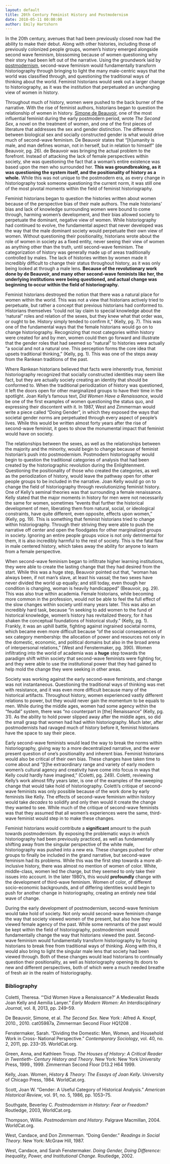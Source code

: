 ```yaml
---
layout: default
title: 20th Century Feminist History and Postmodernism
date: 2018-05-11 00:00:00
author: Emily Hartshorn
---
```


In the 20th century, avenues that had been previously closed now had the ability to make their debut. Along with other histories, including those of previously colonized people groups, women’s history emerged alongside second wave feminism, blossoming because of women questioning why their story had been left out of the narrative. Using the groundwork laid by [postmodernism](https://onlinelibrary.wiley.com/doi/abs/10.1111/0018-2656.00057), second-wave feminism would fundamentally transform historiography through bringing to light the many male-centric ways that the world was classified through, and questioning the traditional ways of thinking about the world. Feminist historians would seek out a larger change to historiography, as it was the institution that perpetuated an unchanging view of women in history.

Throughout much of history, women were pushed to the back burner of the narrative. With the rise of feminist authors, historians began to question the relationship of women in history. [Simone de Beauvoir](https://www.britannica.com/biography/Simone-de-Beauvoir), one of the most influential feminist during the early postmodern period, wrote *The Second Sex*, a novel on the treatment of women, and one of the first pieces of literature that addresses the sex and gender distinction. The difference between biological sex and socially constructed gender is what would drive much of second-wave feminism. De Beauvoir states that “[h]umanity is male, and man defines woman, not in herself, but in relation to himself” (de Beauvoir, pg. 26). de Beauvoir was bringing the actual problem to the forefront. Instead of attacking the lack of female perspectives within society, she was questioning the fact that a woman’s entire existence was based upon the men who surrounded her. **This was groundbreaking, as it was questioning the system itself, and the positionality of history as a whole.** While this was not unique to the postmodern era, as every change in historiography took someone questioning the current norm, it was still one of the most pivotal moments within the field of feminist historiography.

Feminist historians began to question the histories written about women because of the perspective bias of their male authors. The male historians’ bias and lack of knowledge surrounding women were bound to come through, harming women’s development, and their bias allowed society to perpetuate the dominant, negative view of women. While historiography had continued to evolve, the fundamental aspect that never developed was the way that the male dominant society would perpetuate their own view of women. Without questioning their positionality, historians wrote about the role of women in society as a fixed entity, never seeing their view of women as anything other than the truth, until second-wave feminism. The categorization of history was generally made up of areas traditionally controlled by males. The lack of histories written by women made it incredibly difficult to change their status throughout history, as it was only being looked at through a male lens. **Because of the revolutionary work done by de Beauvoir, and many other second-wave feminists like her, the underlying institutions were being questioned, and actual change was beginning to occur within the field of historiography.**

Feminist historians destroyed the notion that there was a natural place for women within the world. This was not a view that historians actively tried to perpetuate, but rather a concept that previous historians had conformed to. Historians themselves “could not lay claim to special knowledge about the ‘natural” roles and relation of the sexes, but they knew what that order was, or ought to be. History simply tended to confirm it,” (Kelly, pg. 7). This was one of the fundamental ways that the female historians would go on to change historiography. Recognizing that most categories within history were created for and by men, women could then go forward and illustrate that the gender roles that had seemed so “natural” to histories were actually “a social and not a natural one. This perception forms the core idea that upsets traditional thinking,” (Kelly, pg. 1). This was one of the steps away from the Rankean traditions of the past. 

Where Rankean historians believed that facts were inherently true, feminist historiography recognized that socially constructed identities may seem like fact, but they are actually society creating an identity that should be conformed to. When the traditional periodization of history was questioned, it left the doors open for other marginalized groups to have their time in the spotlight. Joan Kelly’s famous text, *Did Women Have a Renaissance*, would be one of the first examples of women questioning the status quo, and expressing their discontent with it. In 1987, West and Zimmerman would write a piece called “Doing Gender”, in which they exposed the ways that societal gender norms are perpetuated through every aspect of people’s lives. While this would be written almost forty years after the rise of second-wave feminist, it goes to show the monumental impact that feminist would have on society.

The relationships between the sexes, as well as the relationships between the majority and the minority, would begin to change because of feminist historian’s push into postmodernism. Postmodern historiography would begin to question the traditional categories of analysis that had been created by the historiographic revolution during the Enlightenment. Questioning the positionality of those who created the categories, as well as the periodization of history, would leave the pathway open for other people groups to be included in the narrative. Joan Kelly would go on to change the field of historiography through revolutionizing feminist history. One of Kelly’s seminal theories was that surrounding a female renaissance. Kelly stated that the major moments in history for men were not necessarily the same for women, sometimes “events that further the historical development of men, liberating them from natural, social, or ideological constraints, have quite different, even opposite, effects upon women,” (Kelly, pg. 19). This is something that feminist historians tried to change within historiography. Through their striving they were able to push the narrative off center and open the floodgates for other marginalized groups in society. Ignoring an entire people groups voice is not only detrimental for them, it is also incredibly harmful to the rest of society. This is the fatal flaw in male centered history, which takes away the ability for anyone to learn from a female perspective.

When second-wave feminism began to infiltrate higher learning institutions, they were able to create the lasting change that they had desired from the start. While this was a huge step, Beauvoir pointed out that, “woman has always been, if not man’s slave, at least his vassal; the two sexes have never divided the world up equally; and still today, even though her condition is changing, woman is heavily handicapped” (Beauvoir, pg. 29). This was also true within academia. Female historians, while becoming more common in the profession, would not be able to feel the full effect of the slow changes within society until many years later. This was also an incredibly hard task, because “in seeking to add women to the fund of historical knowledge, women’s history has revitalized theory, for it has shaken the conceptual foundations of historical study.” (Kelly, pg. 1). Frankly, it was an uphill battle, fighting against ingrained societal norms, which became even more difficult because “of the social consequences of sex category membership: the allocation of power and resources not only in the domestic, economic, and political domains but also in the broad arena of interpersonal relations,” (West and Fenstermaker, pg. 390). Women infiltrating into the world of academia was a **huge** step towards the paradigm shift within society that second-wave feminists were fighting for, and they were able to use the institutional power that they had gained to help mold the change they were seeking in other areas.

Society was working against the early second-wave feminists, and change was not instantaneous. Questioning the traditional ways of thinking was met with resistance, and it was even more difficult because many of the historical artifacts. Throughout history, women experienced vastly different relations to power, but they would never gain the momentum to be equals to men. While during the middle ages, women had some agency within the “feudal” system, there was “no counterpart in [the] Renaissance” (Kelly, pg. 31). As the ability to hold power slipped away after the middle ages, so did the small grasp that women had had within historiography. Much later, after postmodernists had ravaged much of history before it, feminist historians have the space to say their piece. 

Early second-wave feminists would lead the way to break the norms within historiography, giving way to a more decentralized narrative, and the ever present question of one’s positionality and inherent bias. Feminist historians would also be critical of their own bias. These changes have taken time to come about and “[t]he extraordinary range and variety of early modern women’s cultural agency and creativity have come into focus in ways that Kelly could hardly have imagined,” (Coletti, pg. 249). Coletti, reviewing Kelly’s work almost fifty years later, is one of the examples of the sweeping change that would take hold of historiography. Coletti’s critique of second-wave feminists was only possible because of the work done by early feminists like Kelly. The effects of second-wave feminism within history would take *decades* to solidify and only then would it create the change they wanted to see. While much of the critique of second-wave feminists was that they assumed that all women’s experiences were the same, third-wave feminist would step in to make these changes.

Feminist historians would contribute a **significant** amount to the push towards postmodernism. By exposing the problematic ways in which historiography had been previously practiced, as well as fundamentally shifting away from the singular perspective of the white male, historiography was pushed into a new era. These changes pushed for other groups to finally be included in the grand narrative, but second-wave feminism had its problems. While this was the first step towards a more all-inclusive history, there was almost no mention of women of color. White, middle-class, women led the charge, but they seemed to only take their issues into account. In the later 1980’s, this would **profoundly** change with the development of third-wave feminism. Women of color, of different socio-economic backgrounds, and of differing identities would begin to push for another change in historiography, creating an entirely new tidal wave of change.

During the early development of postmodernism, second-wave feminism would take hold of society. Not only would second-wave feminism change the way that society viewed women of the present, but also how they viewed female agency of the past. While some remnants of the past would be kept within the field of historiography, postmodernism would fundamentally change the way that historians viewed the past. Second-wave feminism would fundamentally transform historiography by forcing historians to break free from traditional ways of thinking. Along with this, it would also bring to light the singular male lens that society had been viewed through. Both of these changes would lead historians to continually question their positionality, as well as historiography opening its doors to new and different perspectives, both of which were a much needed breathe of fresh air in the realm of historiography.

### Bibliography

Coletti, Theresa. “‘Did Women Have a Renaissance?’ A Medievalist Reads Joan Kelly and
Aemilia Lanyer.” *Early Modern Women: An Interdisciplinary Journal*, vol. 8, 2013, pp. 249–59.

De Beauvoir, Simone, et al. *The Second Sex*. New York : Alfred A. Knopf, 2010., 2010.
cat05987a, Zimmerman Second Floor HQ1208 .

Fenstermaker, Sarah. “Dividing the Domestic: Men, Women, and Household Work in Cross-
National Perspective.” *Contemporary Sociology*, vol. 40, no. 2, 2011, pp. 233–35. WorldCat.org.

Green, Anna, and Kathleen Troup. *The Houses of History: A Critical Reader in Twentieth-
Century History and Theory*. New York: New York University Press, 1999., 1999. Zimmerman Second Floor D13.2 H64 1999.

Kelly, Joan. Women, *History & Theory: The Essays of Joan Kelly*. University of Chicago Press,
1984. WorldCat.org.

Scott, Joan W. “Gender: A Useful Category of Historical Analysis.” *American Historical
Review*, vol. 91, no. 5, 1986, pp. 1053–75.

Southgate, Beverley C. *Postmodernism in History: Fear or Freedom?* Routledge, 2003,
WorldCat.org.

Thompson, Willie. *Postmodernism and History*. Palgrave Macmillan, 2004. WorldCat.org.

West, Candace, and Don Zimmerman. “Doing Gender.” *Readings in Social Theory*. New York:
McGraw Hill, 1987.

West, Candace, and Sarah Fenstermaker. *Doing Gender, Doing Difference: Inequality, Power,
and Institutional Change*. Routledge, 2002.
